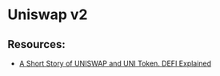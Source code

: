 # Uniswap v2

## Resources:
* [A Short Story of UNISWAP and UNI Token. DEFI Explained](https://www.youtube.com/watch?v=LpjMgS4OVzs)

